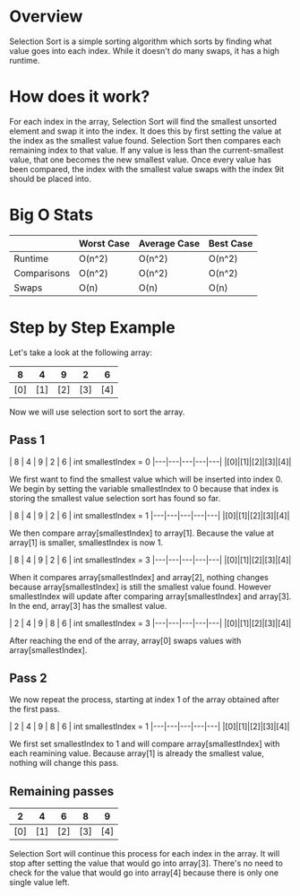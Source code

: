 # Overview

Selection Sort is a simple sorting algorithm which sorts by finding what value goes into each index. While it doesn't do many swaps, it has a high runtime.

# How does it work?

For each index in the array, Selection Sort will find the smallest unsorted element and swap it into the index. It does this by first setting the value at the index as the smallest value found. Selection Sort then compares each remaining index to that value. If any value is less than the current-smallest value, that one becomes the new smallest value. Once every value has been compared, the index with the smallest value swaps with the index 9it should be placed into.

# Big O Stats

|            | Worst Case | Average Case | Best Case |
|------------|------------|--------------|-----------|
| Runtime    | O(n^2)     | O(n^2)       |  O(n^2)   |
| Comparisons| O(n^2)     | O(n^2)       |  O(n^2)   |
| Swaps      | O(n)       | O(n)         |  O(n)     |

# Step by Step Example

Let's take a look at the following array:


| 8 | 4 | 9 | 2 | 6 |
|---|---|---|---|---|
|[0]|[1]|[2]|[3]|[4]|


Now we will use selection sort to sort the array.

## Pass 1

| 8 | 4 | 9 | 2 | 6 | int smallestIndex = 0
|---|---|---|---|---|
|[0]|[1]|[2]|[3]|[4]|

We first want to find the smallest value which will be inserted into index 0. We begin by setting the variable smallestIndex to 0 because that index is storing the smallest value selection sort has found so far.

| 8 | 4 | 9 | 2 | 6 | int smallestIndex = 1
|---|---|---|---|---|
|[0]|[1]|[2]|[3]|[4]|

We then compare array[smallestIndex] to array[1]. Because the value at array[1] is smaller, smallestIndex is now 1.

| 8 | 4 | 9 | 2 | 6 | int smallestIndex = 3
|---|---|---|---|---|
|[0]|[1]|[2]|[3]|[4]|

When it compares array[smallestIndex] and array[2], nothing changes because array[smallestIndex] is still the smallest value found. However smallestIndex will update after comparing array[smallestIndex] and array[3]. In the end, array[3] has the smallest value.

| 2 | 4 | 9 | 8 | 6 | int smallestIndex = 3
|---|---|---|---|---|
|[0]|[1]|[2]|[3]|[4]|

After reaching the end of the array, array[0] swaps values with array[smallestIndex].

## Pass 2

We now repeat the process, starting at index 1 of the array obtained after the first pass.

| 2 | 4 | 9 | 8 | 6 | int smallestIndex = 1
|---|---|---|---|---|
|[0]|[1]|[2]|[3]|[4]|

We first set smallestIndex to 1 and will compare array[smallestIndex] with each reamining value. Because array[1] is already the smallest value, nothing will change this pass.

## Remaining passes

| 2 | 4 | 6 | 8 | 9 |
|---|---|---|---|---|
|[0]|[1]|[2]|[3]|[4]|

Selection Sort will continue this process for each index in the array. It will stop after setting the value that would go into array[3]. There's no need to check for the value that would go into array[4] because there is only one single value left.
